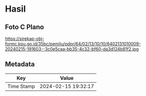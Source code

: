 # Hasil

## Foto C Plano

https://sirekap-obj-formc.kpu.go.id/35bc/pemilu/pdpr/64/02/13/10/10/6402131010009-20240215-191603--3c0e5caa-bb35-4c32-bf60-da3d124b81f2.jpg


## Metadata

| Key        | Value               |
| ---------- | ------------------- |
| Time Stamp | 2024-02-15 19:32:17 |



